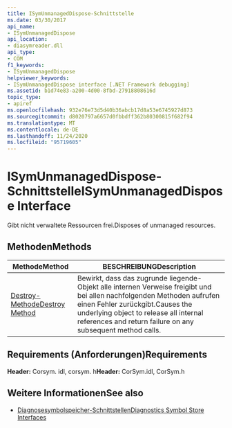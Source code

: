 ```yaml
---
title: ISymUnmanagedDispose-Schnittstelle
ms.date: 03/30/2017
api_name:
- ISymUnmanagedDispose
api_location:
- diasymreader.dll
api_type:
- COM
f1_keywords:
- ISymUnmanagedDispose
helpviewer_keywords:
- ISymUnmanagedDispose interface [.NET Framework debugging]
ms.assetid: b1d74e83-a200-4d00-8fbd-27918808616d
topic_type:
- apiref
ms.openlocfilehash: 932e76e73d5d40b36abcb17d8a53e6745927d873
ms.sourcegitcommit: d8020797a6657d0fbbdff362b80300815f682f94
ms.translationtype: MT
ms.contentlocale: de-DE
ms.lasthandoff: 11/24/2020
ms.locfileid: "95719605"
---
```

# <a name="isymunmanageddispose-interface"></a><span data-ttu-id="ca1ba-102">ISymUnmanagedDispose-Schnittstelle</span><span class="sxs-lookup"><span data-stu-id="ca1ba-102">ISymUnmanagedDispose Interface</span></span>

<span data-ttu-id="ca1ba-103">Gibt nicht verwaltete Ressourcen frei.</span><span class="sxs-lookup"><span data-stu-id="ca1ba-103">Disposes of unmanaged resources.</span></span>  
  
## <a name="methods"></a><span data-ttu-id="ca1ba-104">Methoden</span><span class="sxs-lookup"><span data-stu-id="ca1ba-104">Methods</span></span>  
  
|<span data-ttu-id="ca1ba-105">Methode</span><span class="sxs-lookup"><span data-stu-id="ca1ba-105">Method</span></span>|<span data-ttu-id="ca1ba-106">BESCHREIBUNG</span><span class="sxs-lookup"><span data-stu-id="ca1ba-106">Description</span></span>|  
|------------|-----------------|  
|[<span data-ttu-id="ca1ba-107">Destroy-Methode</span><span class="sxs-lookup"><span data-stu-id="ca1ba-107">Destroy Method</span></span>](isymunmanageddispose-destroy-method.md)|<span data-ttu-id="ca1ba-108">Bewirkt, dass das zugrunde liegende-Objekt alle internen Verweise freigibt und bei allen nachfolgenden Methoden aufrufen einen Fehler zurückgibt.</span><span class="sxs-lookup"><span data-stu-id="ca1ba-108">Causes the underlying object to release all internal references and return failure on any subsequent method calls.</span></span>|  
  
## <a name="requirements"></a><span data-ttu-id="ca1ba-109">Requirements (Anforderungen)</span><span class="sxs-lookup"><span data-stu-id="ca1ba-109">Requirements</span></span>  

 <span data-ttu-id="ca1ba-110">**Header:** Corsym. idl, corsym. h</span><span class="sxs-lookup"><span data-stu-id="ca1ba-110">**Header:** CorSym.idl, CorSym.h</span></span>  
  
## <a name="see-also"></a><span data-ttu-id="ca1ba-111">Weitere Informationen</span><span class="sxs-lookup"><span data-stu-id="ca1ba-111">See also</span></span>

- [<span data-ttu-id="ca1ba-112">Diagnosesymbolspeicher-Schnittstellen</span><span class="sxs-lookup"><span data-stu-id="ca1ba-112">Diagnostics Symbol Store Interfaces</span></span>](diagnostics-symbol-store-interfaces.md)
